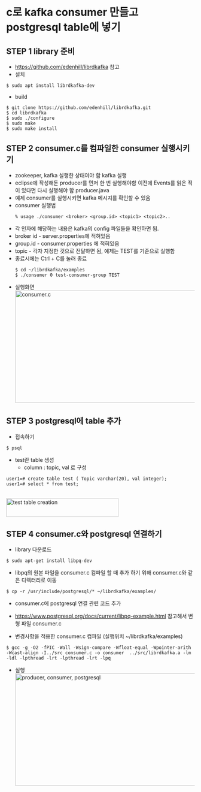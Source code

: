 # c로 kafka consumer 만들고 postgresql table에 넣기

## STEP 1 library 준비
* https://github.com/edenhill/librdkafka 참고
* 설치
```
$ sudo apt install librdkafka-dev
```
* build
```
$ git clone https://github.com/edenhill/librdkafka.git
$ cd librdkafka
$ sudo ./configure
$ sudo make
$ sudo make install 
```

## STEP 2 consumer.c를 컴파일한 consumer 실행시키기
  * zookeeper, kafka 실행한 상태여야 함 <a src="https://github.com/RainingCodes/Industry-Academic-Cooperation1/blob/main/Kafka/start.md#step2--%EC%8B%A4%ED%96%89">kafka 실행</a>
  * eclipse에 작성해둔 producer를 먼저 한 번 실행해야함 이전에 Events를 읽은 적이 있다면 다시 실행해야 함 <a src="https://github.com/RainingCodes/Industry-Academic-Cooperation1/blob/main/Kafka/start.md#step2--%EC%8B%A4%ED%96%89">producer.java</a>
  * 예제 consumer를 실행시키면 kafka 메시지를 확인할 수 있음
  * consumer 실행법
    ```
    % usage ./consumer <broker> <group.id> <topic1> <topic2>..
    ```
  * 각 인자에 해당하는 내용은 kafka의 config 파일들을 확인하면 됨.
  * broker id - server.properties에 적혀있음
  * group.id - consumer.properties 에 적혀있음
  * topic - 각자 지정한 것으로 전달하면 됨, 예제는 TEST를 기준으로 실행함  
  * 종료시에는 Ctrl + C를 눌러 종료  
    ```
    $ cd ~/librdkafka/examples 
    $ ./consumer 0 test-consumer-group TEST
    ```
  * 실행화면
<br><img src="https://github.com/RainingCodes/Industry-Academic-Cooperation1/blob/main/Kafka/img/img17.JPG" width="1000px" height="300px" alt="consumer.c"><br/> 

## STEP 3 postgresql에 table 추가
  * 접속하기
  ```
  $ psql
  ```
  * test란 table 생성
    - column : topic, val 로 구성
  ```
  user1=# create table test ( Topic varchar(20), val integer);
  user1=# select * from test;
  ```
<br><img src="https://github.com/RainingCodes/Industry-Academic-Cooperation1/blob/main/Kafka/img/img18.JPG" width="300px" height="50px" alt="test table creation"><br/> 

## STEP 4 consumer.c와 postgresql 연결하기

  * library 다운로드
  ```
  $ sudo apt-get install libpq-dev
  ```
  * libpq의 원본 파일을 consumer.c 컴파일 할 때 추가 하기 위해 consumer.c와 같은 디렉터리로 이동
  ```
  $ cp -r /usr/include/postgresql/* ~/librdkafka/examples/
  ```
  * consumer.c에 postgresql 연결 관련 코드 추가
   - https://www.postgresql.org/docs/current/libpq-example.html 참고해서 변형
  파일 <a src="https://github.com/RainingCodes/Industry-Academic-Cooperation1/blob/main/Kafka/consumer.c">consumer.c</a>

  * 변경사항을 적용한 consumer.c 컴파일 (실행위치 ~/librdkafka/examples)
  ```
  $ gcc -g -O2 -fPIC -Wall -Wsign-compare -Wfloat-equal -Wpointer-arith -Wcast-align -I../src consumer.c -o consumer  ../src/librdkafka.a -lm -ldl -lpthread -lrt -lpthread -lrt -lpq
  ```

  * 실행
<br><img src="https://github.com/RainingCodes/Industry-Academic-Cooperation1/blob/main/Kafka/img/img19.JPG" width="1000px" height="300px" alt="producer, consumer, postgresql"><br/> 

